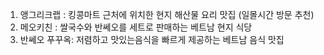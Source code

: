 1. 앵그리크랩 : 킹콩마트 근처에 위치한 현지 해산물 요리 맛집 (일몰시간 방문 추천)
2. 메오키친 : 쌀국수와 반쎄오를 세트로 판매하는 베트남 현지 식당
3. 반쎄오 푸꾸옥: 저렴하고 맛있는음식을 빠르게 제공하는 베트남 음식 맛집
